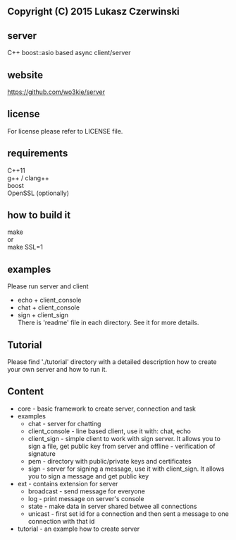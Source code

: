 ## Copyright (C) 2015 Lukasz Czerwinski

## server
C++ boost::asio based async client/server

## website
https://github.com/wo3kie/server

## license
For license please refer to LICENSE file.

## requirements
C++11  
g++ / clang++  
boost  
OpenSSL (optionally)

## how to build it
make  
or  
make SSL=1

## examples
Please run server and client  
* echo + client_console  
* chat + client_console  
* sign + client_sign  
There is 'readme' file in each directory. See it for more details.

## Tutorial
Please find './tutorial' directory with a detailed description how
to create your own server and how to run it.

## Content
- core - basic framework to create server, connection and task  
- examples
    - chat - server for chatting  
    - client_console - line based client, use it with: chat, echo  
    - client_sign - simple client to work with sign server. It allows you to sign a file, get public key from server and offline - verification of signature  
    - pem - directory with public/private keys and certificates  
    - sign - server for signing a message, use it with client_sign. It allows you to sign a message and get public key  
- ext - contains extension for server  
    - broadcast - send message for everyone  
    - log - print message on server's console  
    - state - make data in server shared betwee all connections  
    - unicast - first set id for a connection and then sent a message to one connection with that id  
- tutorial - an example how to create server

